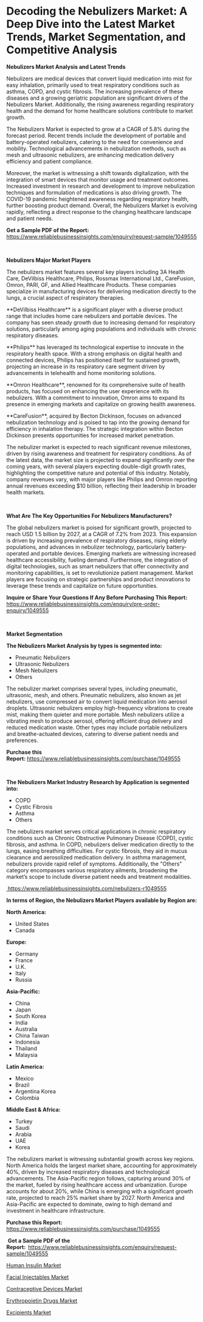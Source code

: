 <p><h1>Decoding the Nebulizers Market: A Deep Dive into the Latest Market Trends, Market Segmentation, and Competitive Analysis</h1></p><p><strong>Nebulizers Market Analysis and Latest Trends</strong></p>
<p><p>Nebulizers are medical devices that convert liquid medication into mist for easy inhalation, primarily used to treat respiratory conditions such as asthma, COPD, and cystic fibrosis. The increasing prevalence of these diseases and a growing geriatric population are significant drivers of the Nebulizers Market. Additionally, the rising awareness regarding respiratory health and the demand for home healthcare solutions contribute to market growth.</p><p>The Nebulizers Market is expected to grow at a CAGR of 5.8% during the forecast period. Recent trends include the development of portable and battery-operated nebulizers, catering to the need for convenience and mobility. Technological advancements in nebulization methods, such as mesh and ultrasonic nebulizers, are enhancing medication delivery efficiency and patient compliance.</p><p>Moreover, the market is witnessing a shift towards digitalization, with the integration of smart devices that monitor usage and treatment outcomes. Increased investment in research and development to improve nebulization techniques and formulation of medications is also driving growth. The COVID-19 pandemic heightened awareness regarding respiratory health, further boosting product demand. Overall, the Nebulizers Market is evolving rapidly, reflecting a direct response to the changing healthcare landscape and patient needs.</p></p>
<p><strong>Get a Sample PDF of the Report:&nbsp;</strong> <a href="https://www.reliablebusinessinsights.com/enquiry/request-sample/1049555?utm_campaign=96&utm_medium=2&utm_source=Github&utm_content=ia&utm_term=08032025&utm_id=nebulizers">https://www.reliablebusinessinsights.com/enquiry/request-sample/1049555</a></p>
<p>&nbsp;</p>
<p><strong>Nebulizers Major Market Players</strong></p>
<p><p>The nebulizers market features several key players including 3A Health Care, DeVilbiss Healthcare, Philips, Rossmax International Ltd., CareFusion, Omron, PARI, GF, and Allied Healthcare Products. These companies specialize in manufacturing devices for delivering medication directly to the lungs, a crucial aspect of respiratory therapies.</p><p>**DeVilbiss Healthcare** is a significant player with a diverse product range that includes home care nebulizers and portable devices. The company has seen steady growth due to increasing demand for respiratory solutions, particularly among aging populations and individuals with chronic respiratory diseases.</p><p>**Philips** has leveraged its technological expertise to innovate in the respiratory health space. With a strong emphasis on digital health and connected devices, Philips has positioned itself for sustained growth, projecting an increase in its respiratory care segment driven by advancements in telehealth and home monitoring solutions.</p><p>**Omron Healthcare**, renowned for its comprehensive suite of health products, has focused on enhancing the user experience with its nebulizers. With a commitment to innovation, Omron aims to expand its presence in emerging markets and capitalize on growing health awareness.</p><p>**CareFusion**, acquired by Becton Dickinson, focuses on advanced nebulization technology and is poised to tap into the growing demand for efficiency in inhalation therapy. The strategic integration within Becton Dickinson presents opportunities for increased market penetration.</p><p>The nebulizer market is expected to reach significant revenue milestones, driven by rising awareness and treatment for respiratory conditions. As of the latest data, the market size is projected to expand significantly over the coming years, with several players expecting double-digit growth rates, highlighting the competitive nature and potential of this industry. Notably, company revenues vary, with major players like Philips and Omron reporting annual revenues exceeding $10 billion, reflecting their leadership in broader health markets.</p></p>
<p>&nbsp;</p>
<p><strong>What Are The Key Opportunities For Nebulizers Manufacturers?</strong></p>
<p><p>The global nebulizers market is poised for significant growth, projected to reach USD 1.5 billion by 2027, at a CAGR of 7.2% from 2023. This expansion is driven by increasing prevalence of respiratory diseases, rising elderly populations, and advances in nebulizer technology, particularly battery-operated and portable devices. Emerging markets are witnessing increased healthcare accessibility, fueling demand. Furthermore, the integration of digital technologies, such as smart nebulizers that offer connectivity and monitoring capabilities, is set to revolutionize patient management. Market players are focusing on strategic partnerships and product innovations to leverage these trends and capitalize on future opportunities.</p></p>
<p><strong>Inquire or Share Your Questions If Any Before Purchasing This Report:</strong> <a href="https://www.reliablebusinessinsights.com/enquiry/pre-order-enquiry/1049555?utm_campaign=96&utm_medium=2&utm_source=Github&utm_content=ia&utm_term=08032025&utm_id=nebulizers">https://www.reliablebusinessinsights.com/enquiry/pre-order-enquiry/1049555</a></p>
<p>&nbsp;</p>
<p><strong>Market Segmentation</strong></p>
<p><strong>The Nebulizers Market Analysis by types is segmented into:</strong></p>
<p><ul><li>Pneumatic Nebulizers</li><li>Ultrasonic Nebulizers</li><li>Mesh Nebulizers</li><li>Others</li></ul></p>
<p><p>The nebulizer market comprises several types, including pneumatic, ultrasonic, mesh, and others. Pneumatic nebulizers, also known as jet nebulizers, use compressed air to convert liquid medication into aerosol droplets. Ultrasonic nebulizers employ high-frequency vibrations to create mist, making them quieter and more portable. Mesh nebulizers utilize a vibrating mesh to produce aerosol, offering efficient drug delivery and reduced medication waste. Other types may include portable nebulizers and breathe-actuated devices, catering to diverse patient needs and preferences.</p></p>
<p><strong>Purchase this Report:&nbsp;</strong><a href="https://www.reliablebusinessinsights.com/purchase/1049555?utm_campaign=96&utm_medium=2&utm_source=Github&utm_content=ia&utm_term=08032025&utm_id=nebulizers">https://www.reliablebusinessinsights.com/purchase/1049555</a></p>
<p>&nbsp;</p>
<p><strong>The Nebulizers Market Industry Research by Application is segmented into:</strong></p>
<p><ul><li>COPD</li><li>Cystic Fibrosis</li><li>Asthma</li><li>Others</li></ul></p>
<p><p>The nebulizers market serves critical applications in chronic respiratory conditions such as Chronic Obstructive Pulmonary Disease (COPD), cystic fibrosis, and asthma. In COPD, nebulizers deliver medication directly to the lungs, easing breathing difficulties. For cystic fibrosis, they aid in mucus clearance and aerosolized medication delivery. In asthma management, nebulizers provide rapid relief of symptoms. Additionally, the "Others" category encompasses various respiratory ailments, broadening the market’s scope to include diverse patient needs and treatment modalities.</p></p>
<p><a href="https://www.reliablebusinessinsights.com/nebulizers-r1049555?utm_campaign=96&utm_medium=2&utm_source=Github&utm_content=ia&utm_term=08032025&utm_id=nebulizers">&nbsp;https://www.reliablebusinessinsights.com/nebulizers-r1049555</a></p>
<p><strong>In terms of Region, the Nebulizers Market Players available by Region are:</strong></p>
<p>
    <p> <strong> North America: </strong>
        <ul>
            <li>United States</li>
            <li>Canada</li>
        </ul>
        </p> 
    <p> <strong> Europe: </strong>
        <ul>
            <li>Germany</li>
            <li>France</li>
            <li>U.K.</li>
            <li>Italy</li>
            <li>Russia</li>
        </ul>
        </p> 
    <p> <strong> Asia-Pacific: </strong>
        <ul>
            <li>China</li>
            <li>Japan</li>
            <li>South Korea</li>
            <li>India</li>
            <li>Australia</li>
            <li>China Taiwan</li>
            <li>Indonesia</li>
            <li>Thailand</li>
            <li>Malaysia</li>
        </ul>
        </p> 
    <p> <strong> Latin America: </strong>
        <ul>
            <li>Mexico</li>
            <li>Brazil</li>
            <li>Argentina Korea</li>
            <li>Colombia</li>
        </ul>
        </p> 
    <p> <strong> Middle East & Africa: </strong>
        <ul>
            <li>Turkey</li>
            <li>Saudi</li>
            <li>Arabia</li>
            <li>UAE</li>
            <li>Korea</li>
        </ul>
    </p>
    </p>
<p><p>The nebulizers market is witnessing substantial growth across key regions. North America holds the largest market share, accounting for approximately 40%, driven by increased respiratory diseases and technological advancements. The Asia-Pacific region follows, capturing around 30% of the market, fueled by rising healthcare access and urbanization. Europe accounts for about 20%, while China is emerging with a significant growth rate, projected to reach 25% market share by 2027. North America and Asia-Pacific are expected to dominate, owing to high demand and investment in healthcare infrastructure.</p></p>
<p><strong>Purchase this Report: </strong><a href="https://www.reliablebusinessinsights.com/purchase/1049555?utm_campaign=96&utm_medium=2&utm_source=Github&utm_content=ia&utm_term=08032025&utm_id=nebulizers">https://www.reliablebusinessinsights.com/purchase/1049555</a></p>
<p>&nbsp;<strong>Get a Sample PDF of the Report:&nbsp;&nbsp;</strong><a href="https://www.reliablebusinessinsights.com/enquiry/request-sample/1049555?utm_campaign=96&utm_medium=2&utm_source=Github&utm_content=ia&utm_term=08032025&utm_id=nebulizers">https://www.reliablebusinessinsights.com/enquiry/request-sample/1049555</a></p>
<p><strong></strong></p>
<p><p><a href="https://github.com/avirsuckra/Market-Research-Report-List-1/blob/main/human-insulin-market.md?utm_campaign=96&utm_medium=2&utm_source=Github&utm_content=ia&utm_term=08032025&utm_id=nebulizers">Human Insulin Market</a></p><p><a href="https://github.com/forttgoddym7/Market-Research-Report-List-1/blob/main/facial-injectables-market.md?utm_campaign=96&utm_medium=2&utm_source=Github&utm_content=ia&utm_term=08032025&utm_id=nebulizers">Facial Injectables Market</a></p><p><a href="https://github.com/nicoytabiz7/Market-Research-Report-List-1/blob/main/contraceptive-devices-market.md?utm_campaign=96&utm_medium=2&utm_source=Github&utm_content=ia&utm_term=08032025&utm_id=nebulizers">Contraceptive Devices Market</a></p><p><a href="https://github.com/kimomeifbnu26/Market-Research-Report-List-1/blob/main/erythropoietin-drugs-market.md?utm_campaign=96&utm_medium=2&utm_source=Github&utm_content=ia&utm_term=08032025&utm_id=nebulizers">Erythropoietin Drugs Market</a></p><p><a href="https://github.com/daddskokenk4/Market-Research-Report-List-1/blob/main/excipients-market.md?utm_campaign=96&utm_medium=2&utm_source=Github&utm_content=ia&utm_term=08032025&utm_id=nebulizers">Excipients Market</a></p></p>